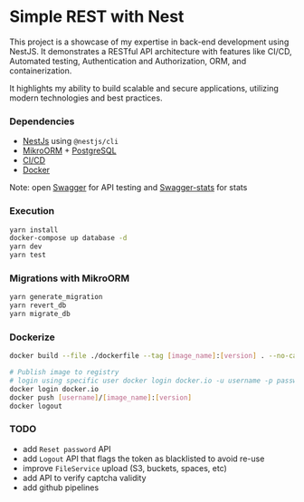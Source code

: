 # Simple REST with Nest

This project is a showcase of my expertise in back-end development using NestJS. It demonstrates a RESTful API architecture with features like CI/CD, Automated testing, Authentication and Authorization, ORM, and containerization.

It highlights my ability to build scalable and secure applications, utilizing modern technologies and best practices.

### Dependencies

- [NestJs](https://docs.nestjs.com/) using `@nestjs/cli`
- [MikroORM](https://mikro-orm.io/) + [PostgreSQL](https://www.postgresql.org/)
- [CI/CD](https://github.com/features/actions)
- [Docker](https://www.docker.com/)

Note: open [Swagger](http://localhost:3030/api) for API testing and [Swagger-stats](http://localhost:3030/swagger-stats/#/) for stats

### Execution

```bash
yarn install
docker-compose up database -d
yarn dev
yarn test
```

### Migrations with MikroORM

```bash
yarn generate_migration
yarn revert_db
yarn migrate_db
```

### Dockerize

```bash
docker build --file ./dockerfile --tag [image_name]:[version] . --no-cache --progress=plain

# Publish image to registry
# login using specific user docker login docker.io -u username -p password
docker login docker.io
docker push [username]/[image_name]:[version]
docker logout
```

### TODO

- add `Reset password` API
- add `Logout` API that flags the token as blacklisted to avoid re-use
- improve `FileService` upload (S3, buckets, spaces, etc)
- add API to verify captcha validity
- add github pipelines
